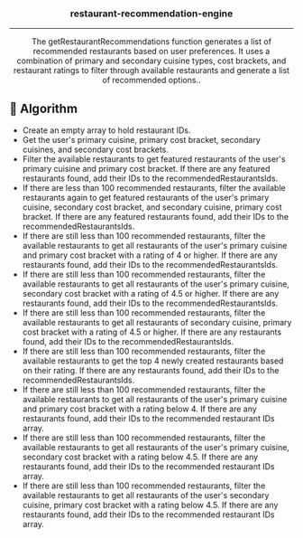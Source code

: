 
<h3 align="center">restaurant-recommendation-engine</h3>


---

<p align="center"> The getRestaurantRecommendations function generates a list of recommended restaurants based on user preferences. It uses a combination of primary and secondary cuisine types, cost brackets, and restaurant ratings to filter through available restaurants and generate a list of recommended options..
    <br> 
</p>

## 📝 Algorithm

- Create an empty array to hold restaurant IDs.
- Get the user's primary cuisine, primary cost bracket, secondary cuisines, and secondary cost brackets.
- Filter the available restaurants to get featured restaurants of the user's primary cuisine and primary cost bracket. If there are any featured restaurants found, add their IDs to the recommendedRestaurantsIds.
- If there are less than 100 recommended restaurants, filter the available restaurants again to get featured restaurants of the user's primary cuisine, secondary cost bracket, and secondary cuisine, primary cost bracket. If there are any featured restaurants found, add their IDs to the recommendedRestaurantsIds.
- If there are still less than 100 recommended restaurants, filter the available restaurants to get all restaurants of the user's primary cuisine and primary cost bracket with a rating of 4 or higher. If there are any restaurants found, add their IDs to the recommendedRestaurantsIds.
- If there are still less than 100 recommended restaurants, filter the available restaurants to get all restaurants of the user's primary cuisine, secondary cost bracket with a rating of 4.5 or higher. If there are any restaurants found, add their IDs to the recommendedRestaurantsIds.
- If there are still less than 100 recommended restaurants, filter the available restaurants to get all restaurants of secondary cuisine, primary cost bracket with a rating of 4.5 or higher. If there are any restaurants found, add their IDs to the recommendedRestaurantsIds.
- If there are still less than 100 recommended restaurants, filter the available restaurants to get the top 4 newly created restaurants based on their rating. If there are any restaurants found, add their IDs to the recommendedRestaurantsIds.
- If there are still less than 100 recommended restaurants, filter the available restaurants to get all restaurants of the user's primary cuisine and primary cost bracket with a rating below 4. If there are any restaurants found, add their IDs to the recommended restaurant IDs array.
- If there are still less than 100 recommended restaurants, filter the available restaurants to get all restaurants of the user's primary cuisine, secondary cost bracket with a rating below 4.5. If there are any restaurants found, add their IDs to the recommended restaurant IDs array.
- If there are still less than 100 recommended restaurants, filter the available restaurants to get all restaurants of the user's secondary cuisine, primary cost bracket with a rating below 4.5. If there are any restaurants found, add their IDs to the recommended restaurant IDs array.




